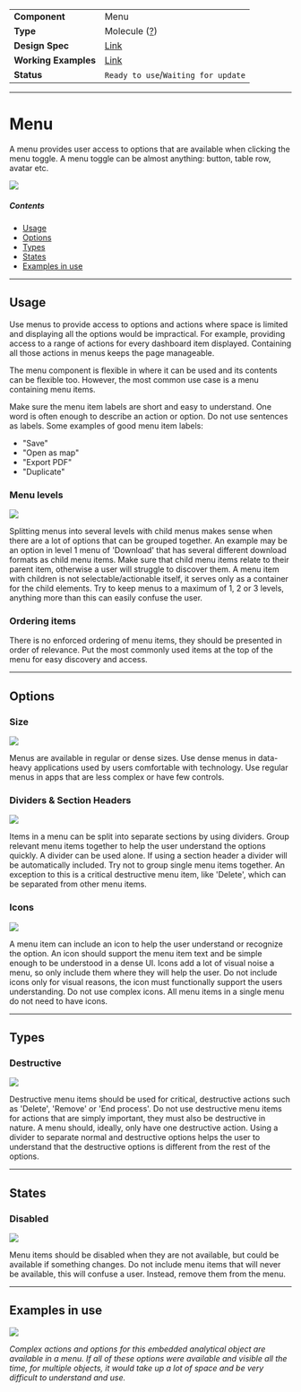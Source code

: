 |                      |                                                              |
| -------------------- | ------------------------------------------------------------ |
| **Component**        | Menu                                                         |
| **Type**             | Molecule ([?](http://atomicdesign.bradfrost.com/chapter-2/)) |
| **Design Spec**      | [Link](https://www.sketch.com/s/0nGd0/a/DQAppk)              |
| **Working Examples** | [Link](https://ui.dhis2.nu/demo/?path=/story/actions-menu-flyout-menu--default)    |
| **Status**           | `Ready to use`/`Waiting for update`                          |

---

# Menu

A menu provides user access to options that are available when clicking the menu toggle. A menu toggle can be almost anything: button, table row, avatar etc.

![](../images/menu.png)

##### Contents

- [Usage](#usage)
- [Options](#options)
- [Types](#types)
- [States](#states)
- [Examples in use](#examples-in-use)

---

## Usage

Use menus to provide access to options and actions where space is limited and displaying all the options would be impractical. For example, providing access to a range of actions for every dashboard item displayed. Containing all those actions in menus keeps the page manageable.

The menu component is flexible in where it can be used and its contents can be flexible too. However, the most common use case is a menu containing menu items.

Make sure the menu item labels are short and easy to understand. One word is often enough to describe an action or option. Do not use sentences as labels. Some examples of good menu item labels:

- "Save"
- "Open as map"
- "Export PDF"
- "Duplicate"

### Menu levels

![](../images/menu-levels.png)

Splitting menus into several levels with child menus makes sense when there are a lot of options that can be grouped together. An example may be an option in level 1 menu of 'Download' that has several different download formats as child menu items. Make sure that child menu items relate to their parent item, otherwise a user will struggle to discover them. A menu item with children is not selectable/actionable itself, it serves only as a container for the child elements. Try to keep menus to a maximum of 1, 2 or 3 levels, anything more than this can easily confuse the user.

### Ordering items

There is no enforced ordering of menu items, they should be presented in order of relevance. Put the most commonly used items at the top of the menu for easy discovery and access.

---

## Options

### Size

![](../images/menu-size.png)

Menus are available in regular or dense sizes. Use dense menus in data-heavy applications used by users comfortable with technology. Use regular menus in apps that are less complex or have few controls.

### Dividers & Section Headers

![](../images/menu-sections.png)

Items in a menu can be split into separate sections by using dividers. Group relevant menu items together to help the user understand the options quickly. A divider can be used alone. If using a section header a divider will be automatically included. Try not to group single menu items together. An exception to this is a critical destructive menu item, like 'Delete', which can be separated from other menu items.

### Icons

![](../images/menu-icons.png)

A menu item can include an icon to help the user understand or recognize the option. An icon should support the menu item text and be simple enough to be understood in a dense UI. Icons add a lot of visual noise a menu, so only include them where they will help the user. Do not include icons only for visual reasons, the icon must functionally support the users understanding. Do not use complex icons. All menu items in a single menu do not need to have icons.

---

## Types

### Destructive

![](../images/menu-destructive.png)

Destructive menu items should be used for critical, destructive actions such as 'Delete', 'Remove' or 'End process'. Do not use destructive menu items for actions that are simply important, they must also be destructive in nature. A menu should, ideally, only have one destructive action. Using a divider to separate normal and destructive options helps the user to understand that the destructive options is different from the rest of the options.

---

## States

### Disabled

![](../images/menu-disabled.png)

Menu items should be disabled when they are not available, but could be available if something changes. Do not include menu items that will never be available, this will confuse a user. Instead, remove them from the menu.

---

## Examples in use

![](../images/menu-example.png)

_Complex actions and options for this embedded analytical object are available in a menu. If all of these options were available and visible all the time, for multiple objects, it would take up a lot of space and be very difficult to understand and use._
